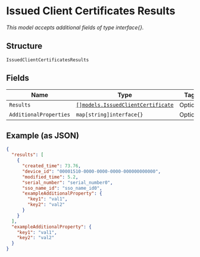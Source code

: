 
# Issued Client Certificates Results

*This model accepts additional fields of type interface{}.*

## Structure

`IssuedClientCertificatesResults`

## Fields

| Name | Type | Tags | Description |
|  --- | --- | --- | --- |
| `Results` | [`[]models.IssuedClientCertificate`](../../doc/models/issued-client-certificate.md) | Optional | - |
| `AdditionalProperties` | `map[string]interface{}` | Optional | - |

## Example (as JSON)

```json
{
  "results": [
    {
      "created_time": 73.76,
      "device_id": "00001510-0000-0000-0000-000000000000",
      "modified_time": 5.2,
      "serial_number": "serial_number0",
      "sso_name_id": "sso_name_id0",
      "exampleAdditionalProperty": {
        "key1": "val1",
        "key2": "val2"
      }
    }
  ],
  "exampleAdditionalProperty": {
    "key1": "val1",
    "key2": "val2"
  }
}
```

